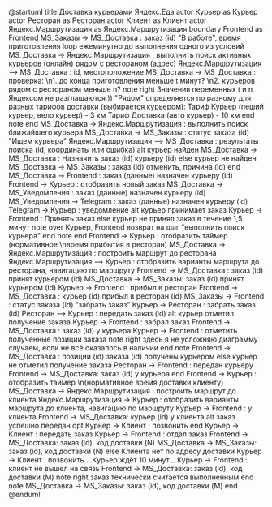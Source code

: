 @startuml
title Доставка курьерами Яндекс.Еда
actor Курьер as Курьер
actor Ресторан as Ресторан 
actor Клиент as Клиент
actor Яндекс.Маршрутизация as Яндекс.Маршрутизация
boundary Frontend as Frontend 
MS_Заказы -> MS_Доставка : заказ (id) "В работе", время приготовления
loop ежеминутно до выполнения одного из условий
MS_Доставка -> Яндекс.Маршрутизация : выполнить поиск активных курьеров (онлайн) рядом с рестораном (адрес) 
Яндекс.Маршрутизация --> MS_Доставка : id, местоположение 
MS_Доставка -> MS_Доставка : проверка: \n1. до конца приготовления меньше t минут? \n2. курьеров рядом с рестораном  меньше n?
note right
Значения переменных t и n Яндексом не разглашаются ))
"Рядом" определяется по разному для разных 
тарифов доставки (выбирается курьером):
Тариф Курьер (пеший курьер, вело курьер) - 3 км
Тариф Доставка (авто курьер) - 10 км
end note
end
MS_Доставка -> Яндекс.Маршрутизация : выполнить поиск ближайшего курьера 
MS_Доставка -> MS_Заказы : статус заказа (id) "Ищем курьера"
Яндекс.Маршрутизация --> MS_Доставка : результаты поиска (id, координаты или ошибка)
alt курьер найден
MS_Доставка -> MS_Доставка : Назначить заказ (id) курьеру (id)
else курьер не найден
MS_Доставка -> MS_Заказы : заказ (id) отменить, причина (id)
end
MS_Доставка -> Frontend : заказ (данные) назначен курьеру (id)
Frontend -> Курьер : отобразить новый заказ 
MS_Доставка -> MS_Уведомления : заказ (данные) назначен курьеру (id)
MS_Уведомления -> Telegram : заказ (данные) назначен курьеру (id)
Telegram -> Курьер : уведомление
alt курьер принимает заказ
Курьер -> Frontend : Принять заказ
else курьер не принял заказ в течение 1,5 минут
note over Курьер, Frontend
возврат на шаг "выполнить поиск курьера"
end note
end
Frontend -> Курьер : отобразить таймер (нормативное \nвремя прибытия в ресторан)
MS_Доставка -> Яндекс.Маршрутизация : построить маршрут до ресторана 
Яндекс.Маршрутизация --> Курьер : отобразить варианты маршрута до ресторана, навигацию по маршруту
Frontend -> MS_Доставка : заказ (id) принят курьером (id)
MS_Доставка -> MS_Заказы: заказ (id) принят курьером (id) 
Курьер -> Frontend : прибыл в ресторан
Frontend -> MS_Доставка : курьер (id) прибыл в ресторан (id) 
MS_Заказы -> Frontend : статус заказа (id) "забрать заказ" 
Курьер -> Ресторан : забрать заказ (id)
Ресторан --> Курьер : передать заказ (id)
alt курьер отметил получение заказа
Курьер -> Frontend : забрал заказ
Frontend -> MS_Доставка : заказ (id) у курьера
Курьер -> Frontend : отметить полученные позиции заказа
note right
здесь я не усложняю диаграмму случаем, 
если не всё оказалось в наличии
end note
Frontend -> MS_Доставка : позиции (id) заказа (id) получены курьером
else курьер не отметил получение заказа
Ресторан -> Frontend : передан курьеру
Frontend -> MS_Доставка: заказ (id) у курьера
end
Frontend -> Курьер : отобразить таймер \n(нормативное время доставки клиенту)
MS_Доставка -> Яндекс.Маршрутизация : построить маршрут до клиента
Яндекс.Маршрутизация -> Курьер : отобразить варианты маршрута до клиента, навигацию по маршруту
Курьер -> Frontend : у клиента
Frontend -> MS_Доставка: курьер (id) у клиента
alt заказ успешно передан
opt 
Курьер -> Клиент : позвонить
end
Курьер -> Клиент : передать заказ
Курьер -> Frontend : отдал заказ
Frontend -> MS_Доставка: заказ (id), код доставки (N)
MS_Доставка -> MS_Заказы: заказ (id), код доставки (N)
else Клиента нет по адресу доставки
Курьер -> Клиент : позвонить
...Курьер ждёт 10 минут...
Курьер -> Frontend : клиент не вышел на связь
Frontend -> MS_Доставка: заказ (id), код доставки (M)
note right
заказ технически считается выполненным
end note
MS_Доставка -> MS_Заказы: заказ (id), код доставки (M)
end
@enduml